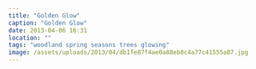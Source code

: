 ```yaml
---
title: "Golden Glow"
caption: "Golden Glow"
date: 2013-04-06 16:31
location: ""
tags: "woodland spring seasons trees glowing"
image: /assets/uploads/2013/04/db1fe87f4ae0a88eb0c4a77c41555a87.jpg
---
```

